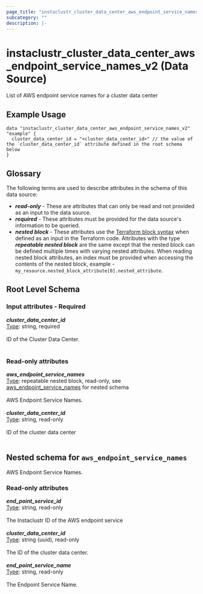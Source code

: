 ```yaml
---
page_title: "instaclustr_cluster_data_center_aws_endpoint_service_names_v2 Data Source - terraform-provider-instaclustr"
subcategory: ""
description: |-
---
```


# instaclustr_cluster_data_center_aws_endpoint_service_names_v2 (Data Source)
List of AWS endpoint service names for a cluster data center
## Example Usage
```
data "instaclustr_cluster_data_center_aws_endpoint_service_names_v2" "example" { 
  cluster_data_center_id = "<cluster_data_center_id>" // the value of the `cluster_data_center_id` attribute defined in the root schema below
}
```
## Glossary
The following terms are used to describe attributes in the schema of this data source:
- **_read-only_** - These are attributes that can only be read and not provided as an input to the data source.
- **_required_** - These attributes must be provided for the data source's information to be queried.
- **_nested block_** - These attributes use the [Terraform block syntax](https://www.terraform.io/language/attr-as-blocks) when defined as an input in the Terraform code. Attributes with the type **_repeatable nested block_** are the same except that the nested block can be defined multiple times with varying nested attributes. When reading nested block attributes, an index must be provided when accessing the contents of the nested block, example - `my_resource.nested_block_attribute[0].nested_attribute`.
## Root Level Schema
### Input attributes - Required
*___cluster_data_center_id___*<br>
<ins>Type</ins>: string, required<br>
<br>ID of the Cluster Data Center.<br><br>
### Read-only attributes
*___aws_endpoint_service_names___*<br>
<ins>Type</ins>: repeatable nested block, read-only, see [aws_endpoint_service_names](#nested--aws_endpoint_service_names) for nested schema<br>
<br>AWS Endpoint Service Names.<br><br>
*___cluster_data_center_id___*<br>
<ins>Type</ins>: string, read-only<br>
<br>ID of the cluster data center<br><br>
<a id="nested--aws_endpoint_service_names"></a>
## Nested schema for `aws_endpoint_service_names`
AWS Endpoint Service Names.<br>
### Read-only attributes
*___end_point_service_id___*<br>
<ins>Type</ins>: string, read-only<br>
<br>The Instaclustr ID of the AWS endpoint service<br><br>
*___cluster_data_center_id___*<br>
<ins>Type</ins>: string (uuid), read-only<br>
<br>The ID of the cluster data center.<br><br>
*___end_point_service_name___*<br>
<ins>Type</ins>: string, read-only<br>
<br>The Endpoint Service Name.<br><br>
